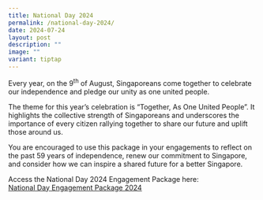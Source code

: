 ```yaml
---
title: National Day 2024
permalink: /national-day-2024/
date: 2024-07-24
layout: post
description: ""
image: ""
variant: tiptap
---
```

<p>Every year, on the 9<sup>th</sup> of August, Singaporeans come together
to celebrate our independence and pledge our unity as one united people.</p>
<p>The theme for this year’s celebration is “Together, As One United People”.
It highlights the collective strength of Singaporeans and underscores the
importance of every citizen rallying together to share our future and uplift
those around us.</p>
<p>You are encouraged to use this package in your engagements to reflect
on the past 59 years of independence, renew our commitment to Singapore,
and consider how we can inspire a shared future for a better Singapore.</p>
<p>Access the National Day 2024 Engagement Package here:
<br><a href="/files/packages/National_Day_Engagement_Package_2024_Final_24_Jul_compressed.pdf" rel="noopener noreferrer nofollow" target="_blank">National Day Engagement Package 2024</a>
</p>